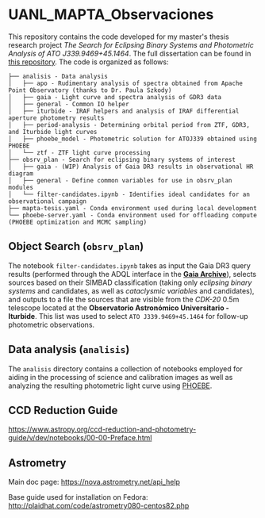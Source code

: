 # UANL_MAPTA_Observaciones

This repository contains the code developed for my master's thesis research project *The Search for Eclipsing Binary Systems and Photometric Analysis of ATO J339.9469+45.1464*. The full dissertation can be found in [this repository](https://github.com/KnightIV/UANL_MAPTA_Master_Thesis). The code is organized as follows:

```
├── analisis - Data analysis
│   ├── apo - Rudimentary analysis of spectra obtained from Apache Point Observatory (thanks to Dr. Paula Szkody)
│   ├── gaia - Light curve and spectra analysis of GDR3 data
│   ├── general - Common IO helper
│   ├── iturbide - IRAF helpers and analysis of IRAF differential aperture photometry results
│   ├── period-analysis - Determining orbital period from ZTF, GDR3, and Iturbide light curves
│   ├── phoebe_model - Photometric solution for ATOJ339 obtained using PHOEBE
│   └── ztf - ZTF light curve processing
├── obsrv_plan - Search for eclipsing binary systems of interest
│   ├── gaia - (WIP) Analysis of Gaia DR3 results in observational HR diagram
│   ├── general - Define common variables for use in obsrv_plan modules
│   └── filter-candidates.ipynb - Identifies ideal candidates for an observational campaign
├── mapta-tesis.yaml - Conda environment used during local development
└── phoebe-server.yaml - Conda environment used for offloading compute (PHOEBE optimization and MCMC sampling)
```

## Object Search (`obsrv_plan`)

The notebook `filter-candidates.ipynb` takes as input the Gaia DR3 query results (performed through the ADQL interface in the [**Gaia Archive**](https://gea.esac.esa.int/archive/)), selects sources based on their SIMBAD classification (taking only *eclipsing binary systems* and candidates, as well as *cataclysmic variables* and candidates), and outputs to a file the sources that are visible from the *CDK-20* 0.5m telescope located at the **Observatorio Astronómico Universitario - Iturbide**. This list was used to select `ATO J339.9469+45.1464` for follow-up photometric observations.

## Data analysis (`analisis`)

The `analisis` directory contains a collection of notebooks employed for aiding in the processing of science and calibration images as well as analyzing the resulting photometric light curve using [PHOEBE](https://phoebe-project.org). 

## CCD Reduction Guide

https://www.astropy.org/ccd-reduction-and-photometry-guide/v/dev/notebooks/00-00-Preface.html 

## Astrometry

Main doc page: https://nova.astrometry.net/api_help

Base guide used for installation on Fedora: http://plaidhat.com/code/astrometry080-centos82.php